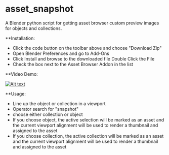 # asset_snapshot

A Blender python script for getting asset browser custom preview images for objects and collections.

**Installation:
  - Click the code button on the toolbar above and choose "Download Zip"
  - Open Blender Preferences and go to Add-Ons
  - Click Install and browse to the downloaded file Double Click the File
  - Check the box next to the Asset Browser Addon in the list

**Video Demo:

[![Alt text](https://img.youtube.com/vi/d0D8DuqpRt0/0.jpg)](https://www.youtube.com/watch?v=d0D8DuqpRt0)  



**Usage: 
 - Line up the object or collection in a viewport
 - Operator search for "snapshot"
 - choose either collection or object
 - If you choose object, the active selection will be marked as an asset and the current viewport alignment will be used to render a thumbnail and assigned to the asset
 - If you choose collection, the active collection will be marked as an asset and the current viewport alignment will be used to render a thumbnail and assigned to the asset
